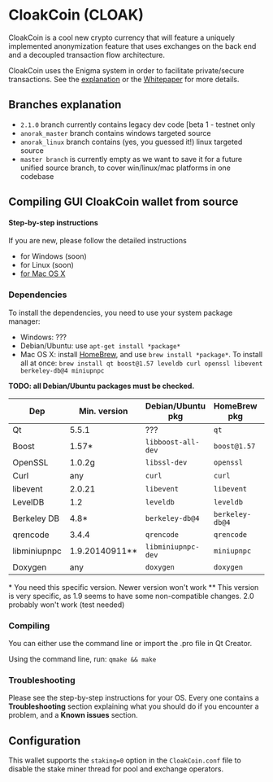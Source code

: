 # CloakCoin (CLOAK)

CloakCoin is a cool new crypto currency that will feature a uniquely implemented anonymization feature that uses exchanges on the back end and a decoupled transaction flow architecture.

CloakCoin uses the Enigma system in order to facilitate private/secure transactions. See the [explanation](ENIGMA.md) or the [Whitepaper](https://www.cloakcoin.com/resources/CloakCoin_ENIGMA_Whitepaper_v1.0.pdf) for more details.

## Branches explanation

- `2.1.0` branch currently contains legacy dev code [beta 1 - testnet only
- `anorak_master` branch contains windows targeted source
- `anorak_linux` branch contains (yes, you guessed it!) linux targeted source
- `master branch` is currently empty as we want to save it for a future unified source branch, to cover win/linux/mac platforms in one codebase


## Compiling GUI CloakCoin wallet from source

#### Step-by-step instructions

If you are new, please follow the detailed instructions
* for Windows (soon)
* for Linux (soon)
* [for Mac OS X](doc/build-qt-osx.md)

### Dependencies

To install the dependencies, you need to use your system package manager:
- Windows: ???
- Debian/Ubuntu: use `apt-get install *package*`
- Mac OS X: install [HomeBrew](https://brew.sh/), and use `brew install *package*`. To install all at once: `brew install qt boost@1.57 leveldb curl openssl libevent berkeley-db@4 miniupnpc`

**TODO: all Debian/Ubuntu packages must be checked.**

| Dep            | Min. version   | Debian/Ubuntu pkg  | HomeBrew pkg    | Optional | Purpose        |
| -------------- | -------------- | ------------------ | --------------- | -------- | -------------  |
| Qt             | 5.5.1          | ???                | `qt`            | NO       | GUI            |
| Boost          | 1.57*          | `libboost-all-dev` | `boost@1.57`    | NO       | C++ libraries  |
| OpenSSL        | 1.0.2g         | `libssl-dev`       | `openssl`       | NO       | ha256 sum      |
| Curl           | any            | `curl`             | `curl`          | NO       | Requests       |
| libevent       | 2.0.21         | `libevent`         | `libevent`      | NO       | Events         |
| LevelDB        | 1.2            | `leveldb`          | `leveldb`       | NO       | Database       |
| Berkeley DB    | 4.8*           | `berkeley-db@4`    | `berkeley-db@4` | NO       | Database       |
| qrencode       | 3.4.4          | `qrencode`         | `qrencode`      | YES      | QR Codes       |
| libminiupnpc   | 1.9.20140911** | `libminiupnpc-dev` | `miniupnpc`     | YES      | NAT punching   |
| Doxygen        | any            | `doxygen`          | `doxygen`       | YES      | Documentation  |

\* You need this specific version. Newer version won't work
\*\* This version is very specific, as 1.9 seems to have some non-compatible changes. 2.0 probably won't work (test needed)

### Compiling

You can either use the command line or import the .pro file in Qt Creator.

Using the command line, run:
```qmake && make```

### Troubleshooting

Please see the step-by-step instructions for your OS. Every one contains a **Troubleshooting** section explaining what you should do if you encounter a problem, and a **Known issues** section.

## Configuration

This wallet supports the `staking=0` option in the `CloakCoin.conf` file to disable the stake miner thread for pool and exchange operators.

